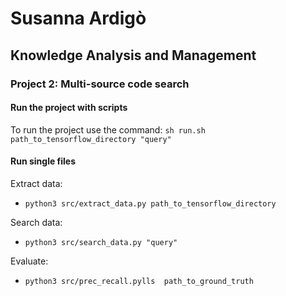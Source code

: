 # Susanna Ardigò
## Knowledge Analysis and Management
### Project 2: Multi-source code search
#### Run the project with scripts
To run the project use the command:
    `sh run.sh path_to_tensorflow_directory "query"`
   
    
 #### Run single files
Extract data:
* `python3 src/extract_data.py path_to_tensorflow_directory`

Search data:
* `python3 src/search_data.py "query"`

Evaluate:
* `python3 src/prec_recall.pylls  path_to_ground_truth`


